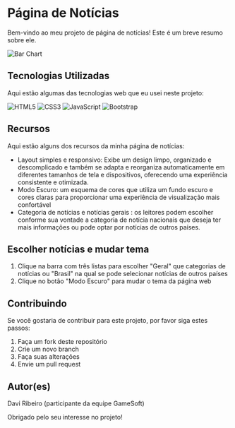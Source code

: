 # Página de Notícias

Bem-vindo ao meu projeto de página de notícias! Este é um breve resumo sobre ele.

![Bar Chart](https://cdn3.iconfinder.com/data/icons/communication-mass-media-news/512/news-256.png)

## Tecnologias Utilizadas

Aqui estão algumas das tecnologias web que eu usei neste projeto:

![HTML5](https://img.shields.io/badge/-HTML5-E34F26?style=flat&logo=html5&logoColor=white)
![CSS3](https://img.shields.io/badge/-CSS3-1572B6?style=flat&logo=css3)
![JavaScript](https://img.shields.io/badge/-JavaScript-F7DF1E?style=flat&logo=javascript&logoColor=black)
![Bootstrap](https://img.shields.io/badge/-Bootstrap-563D7C?style=flat&logo=bootstrap)

## Recursos

Aqui estão alguns dos recursos da minha página de notícias:

- Layout simples e responsivo: Exibe um design limpo, organizado e descomplicado e também se adapta e reorganiza automaticamente em diferentes tamanhos de tela e dispositivos, oferecendo uma experiência consistente e otimizada. 
- Modo Escuro: um esquema de cores que utiliza um fundo escuro e cores claras para proporcionar uma experiência de visualização mais confortável
- Categoria de notícias e notícias gerais : os leitores podem escolher conforme sua vontade a categoria de notícia nacionais que deseja ter mais informações ou pode optar por notícias de outros países.

## Escolher notícias e mudar tema

1. Clique na barra com três listas para escolher "Geral" que categorias de notícias ou "Brasil" na qual se pode selecionar notícias de outros países
2. Clique no botão "Modo Escuro" para mudar o tema da página web

## Contribuindo

Se você gostaria de contribuir para este projeto, por favor siga estes passos:

1. Faça um fork deste repositório
2. Crie um novo branch
3. Faça suas alterações
4. Envie um pull request


## Autor(es)

Davi Ribeiro (participante da equipe GameSoft)

Obrigado pelo seu interesse no projeto!